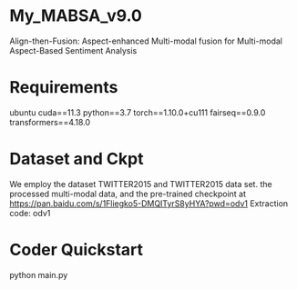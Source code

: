 # My_MABSA_v9.0
Align-then-Fusion: Aspect-enhanced Multi-modal fusion for Multi-modal Aspect-Based Sentiment Analysis

# Requirements
ubuntu
cuda==11.3
python==3.7
torch==1.10.0+cu111
fairseq==0.9.0
transformers==4.18.0

# Dataset and Ckpt
We employ the dataset TWITTER2015 and TWITTER2015 data set. the processed multi-modal data, and the pre-trained checkpoint at https://pan.baidu.com/s/1Fliegko5-DMQITyrS8yHYA?pwd=odv1 Extraction code: odv1

# Coder Quickstart
python main.py

